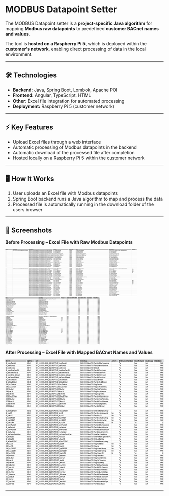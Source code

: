 # MODBUS Datapoint Setter

The MODBUS Datapoint setter is a **project-specific Java algorithm** for mapping **Modbus raw datapoints** to predefined **customer BACnet names and values**.  

The tool is **hosted on a Raspberry Pi 5**, which is deployed within the **customer's network**, enabling direct processing of data in the local environment.

---

## 🛠️ Technologies
- **Backend:** Java, Spring Boot, Lombok, Apache POI  
- **Frontend:** Angular, TypeScript, HTML  
- **Other:** Excel file integration for automated processing  
- **Deployment:** Raspberry Pi 5 (customer network)

---

## ⚡ Key Features
- Upload Excel files through a web interface  
- Automatic processing of Modbus datapoints in the backend  
- Automatic download of the processed file after completion  
- Hosted locally on a Raspberry Pi 5 within the customer network

---

## 🖥️ How It Works
1. User uploads an Excel file with Modbus datapoints  
2. Spring Boot backend runs a Java algorithm to map and process the data  
3. Processed file is automatically running in the download folder of the users browser  

---

## 📸 Screenshots

**Before Processing – Excel File with Raw Modbus Datapoints**  
<p>
  <img src="screenshots/before_processing_1.png" height="150" />
  <img src="screenshots/before_processing_2.png" height="150" />
</p>

**After Processing – Excel File with Mapped BACnet Names and Values**  
<p align="center">
  <img src="screenshots/after_processing_1.png" height="400" />
</p>

---
